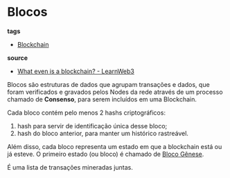 # Blocos
**tags**
- [Blockchain](./Blockchain.md)

**source**
- [What even is a blockchain? - LearnWeb3](https://learnweb3.io/lessons/what-even-is-a-blockchain/)

Blocos são estruturas de dados que agrupam transações e dados, que foram verificados e gravados pelos Nodes da rede através de um processo chamado de **Consenso**, para serem incluídos em uma Blockchain.

Cada bloco contém pelo menos 2 hashs criptográficos:
1. hash para servir de identificação única desse bloco;
2. hash do bloco anterior, para manter um histórico rastreável.

Além disso, cada bloco representa um estado em que a blockchain está ou já esteve. O primeiro estado (ou bloco) é chamado de [Bloco Gênese](./Bloco_Genese.md).

É uma lista de transações mineradas juntas.
